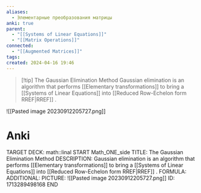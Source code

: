 ```yaml
---
aliases:
  - Элементарные преобразования матрицы
anki: true
parent:
  - "[[Systems of Linear Equations]]"
  - "[[Matrix Operations]]"
connected:
  - "[[Augmented Matrices]]"
tags: 
created: 2024-04-16 19:46
---
```


> [!tip] The Gaussian Elimination Method
Gaussian elimination is an algorithm that performs [[Elementary transformations]]  to bring a [[Systems of Linear Equations]]  into [[Reduced Row-Echelon form RREF|RREF]] .

![[Pasted image 20230912205727.png]]

# Anki
TARGET DECK: math::linal 
START
Math_ONE_side
TITLE: The Gaussian Elimination Method
DESCRIPTION: Gaussian elimination is an algorithm that performs [[Elementary transformations]]  to bring a [[Systems of Linear Equations]]  into [[Reduced Row-Echelon form RREF|RREF]] .
FORMULA: 
ADDITIONAL:
PICTURE: ![[Pasted image 20230912205727.png]]
ID: 1713289498168
END